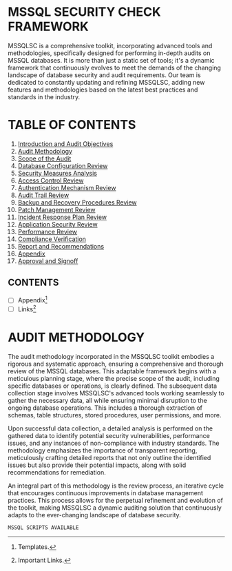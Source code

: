# MSSQL SECURITY CHECK FRAMEWORK

MSSQLSC is a comprehensive toolkit, incorporating advanced tools and methodologies, specifically designed for performing in-depth audits on MSSQL databases. It is more than just a static set of tools; it's a dynamic framework that continuously evolves to meet the demands of the changing landscape of database security and audit requirements. Our team is dedicated to constantly updating and refining MSSQLSC, adding new features and methodologies based on the latest best practices and standards in the industry. 

# TABLE OF CONTENTS

1. [Introduction and Audit Objectives](#introduction-and-audit-objectives)
2. [Audit Methodology](#audit-methodology)
3. [Scope of the Audit](#scope-of-the-audit)
4. [Database Configuration Review](#database-configuration-review)
5. [Security Measures Analysis](#security-measures-analysis)
6. [Access Control Review](#access-control-review)
7. [Authentication Mechanism Review](#authentication-mechanism-review)
8. [Audit Trail Review](#audit-trail-review)
9. [Backup and Recovery Procedures Review](#backup-and-recovery-procedures-review)
10. [Patch Management Review](#patch-management-review)
11. [Incident Response Plan Review](#incident-response-plan-review)
12. [Application Security Review](#application-security-review)
13. [Performance Review](#performance-review)
14. [Compliance Verification](#compliance-verification)
15. [Report and Recommendations](#report-and-recommendations)
16. [Appendix](#appendix)
17. [Approval and Signoff](#approval-and-signoff)

## CONTENTS
- [ ] Appendix[^1]
- [ ] Links[^2]

# AUDIT METHODOLOGY

The audit methodology incorporated in the MSSQLSC toolkit embodies a rigorous and systematic approach, ensuring a comprehensive and thorough review of the MSSQL databases. This adaptable framework begins with a meticulous planning stage, where the precise scope of the audit, including specific databases or operations, is clearly defined. The subsequent data collection stage involves MSSQLSC's advanced tools working seamlessly to gather the necessary data, all while ensuring minimal disruption to the ongoing database operations. This includes a thorough extraction of schemas, table structures, stored procedures, user permissions, and more.

Upon successful data collection, a detailed analysis is performed on the gathered data to identify potential security vulnerabilities, performance issues, and any instances of non-compliance with industry standards. The methodology emphasizes the importance of transparent reporting, meticulously crafting detailed reports that not only outline the identified issues but also provide their potential impacts, along with solid recommendations for remediation.

An integral part of this methodology is the review process, an iterative cycle that encourages continuous improvements in database management practices. This process allows for the perpetual refinement and evolution of the toolkit, making MSSQLSC a dynamic auditing solution that continuously adapts to the ever-changing landscape of database security.

```
MSSQL SCRIPTS AVAILABLE
```





[^1]: Templates.
[^2]: Important Links.
